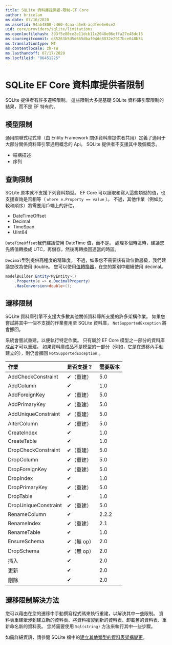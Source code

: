 ```yaml
---
title: SQLite 資料庫提供者-限制-EF Core
author: bricelam
ms.date: 07/16/2020
ms.assetid: 94ab4800-c460-4caa-a5e8-acdfee6e6ce2
uid: core/providers/sqlite/limitations
ms.openlocfilehash: 393f5e80ce2e11dcb11c2048e06effa27e48dc13
ms.sourcegitcommit: d85263b5d5d665dbaf94de8832e2917bce048b34
ms.translationtype: MT
ms.contentlocale: zh-TW
ms.lasthandoff: 07/17/2020
ms.locfileid: "86451225"
---
```

# <a name="sqlite-ef-core-database-provider-limitations"></a>SQLite EF Core 資料庫提供者限制

SQLite 提供者有許多遷移限制。 這些限制大多是基礎 SQLite 資料庫引擎限制的結果，而不是 EF 特有的。

## <a name="modeling-limitations"></a>模型限制

通用關聯式程式庫（由 Entity Framework 關係資料庫提供者共用）定義了適用于大部分關係資料庫引擎通用概念的 Api。 SQLite 提供者不支援其中幾個概念。

* 結構描述
* 序列

## <a name="query-limitations"></a>查詢限制

SQLite 原本就不支援下列資料類型。 EF Core 可以讀取和寫入這些類型的值，也支援查詢是否相等（ `where e.Property == value` ）。 不過，其他作業（例如比較和順序）將需要用戶端上的評估。

* DateTimeOffset
* Decimal
* TimeSpan
* UInt64

`DateTimeOffset`我們建議使用 DateTime 值，而不是。 處理多個時區時，建議您先將值轉換成 UTC，再儲存，然後再轉換回適當的時區。

`Decimal`型別提供高程度的精確度。 不過，如果您不需要該有效位數層級，我們建議您改為使用 double。 您可以使用[值轉換器](../../modeling/value-conversions.md)，在您的類別中繼續使用 decimal。

``` csharp
modelBuilder.Entity<MyEntity>()
    .Property(e => e.DecimalProperty)
    .HasConversion<double>();
```

## <a name="migrations-limitations"></a>遷移限制

SQLite 資料庫引擎不支援大多數其他關係資料庫所支援的許多架構作業。 如果您嘗試將其中一個不支援的作業套用至 SQLite 資料庫， `NotSupportedException` 將會擲回。

系統會嘗試重建，以便執行特定作業。 只有屬於 EF Core 模型之一部分的資料庫成品才可以重建。 如果資料庫成品不是模型的一部分（例如，它是在遷移內手動建立的），則仍會擲回 `NotSupportedException` 。

| 作業            | 是否支援？  | 需要版本 |
|:---------------------|:------------|:-----------------|
| AddCheckConstraint   | ✔（重建） | 5.0              |
| AddColumn            | ✔           | 1.0              |
| AddForeignKey        | ✔（重建） | 5.0              |
| AddPrimaryKey        | ✔（重建） | 5.0              |
| AddUniqueConstraint  | ✔（重建） | 5.0              |
| AlterColumn          | ✔（重建） | 5.0              |
| CreateIndex          | ✔           | 1.0              |
| CreateTable          | ✔           | 1.0              |
| DropCheckConstraint  | ✔（重建） | 5.0              |
| DropColumn           | ✔（重建） | 5.0              |
| DropForeignKey       | ✔（重建） | 5.0              |
| DropIndex            | ✔           | 1.0              |
| DropPrimaryKey       | ✔（重建） | 5.0              |
| DropTable            | ✔           | 1.0              |
| DropUniqueConstraint | ✔（重建） | 5.0              |
| RenameColumn         | ✔           | 2.2.2            |
| RenameIndex          | ✔（重建） | 2.1              |
| RenameTable          | ✔           | 1.0              |
| EnsureSchema         | ✔（無 op）   | 2.0              |
| DropSchema           | ✔（無 op）   | 2.0              |
| 插入               | ✔           | 2.0              |
| 更新               | ✔           | 2.0              |
| 刪除               | ✔           | 2.0              |

## <a name="migrations-limitations-workaround"></a>遷移限制解決方法

您可以藉由在您的遷移中手動撰寫程式碼來執行重建，以解決其中一些限制。 資料表重建牽涉到建立新的資料表、將資料複製到新的資料表、卸載舊的資料表、重新命名新的資料表。 您將需要使用 `Sql(string)` 方法來執行其中一些步驟。

如需詳細資訊，請參閱 SQLite 檔中的[建立其他類型的資料表架構變更](https://sqlite.org/lang_altertable.html#otheralter)。
